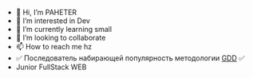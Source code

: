 - 👋 Hi, I’m PAHETER
- 👀 I’m interested in Dev
- 🌱 I’m currently learning small
- 💞️ I’m looking to collaborate
- 📫 How to reach me hz
- ✅ Последователь набирающей популярность методологии [GDD](https://github.com/turborium/GDD) ✅
- Junior FullStack WEB
<!---
paheterSorokDva/paheterSorokDva is a ✨ special ✨ repository because its `README.md` (this file) appears on your GitHub profile.
You can click the Preview link to take a look at your changes.
--->
